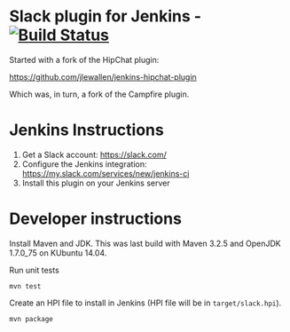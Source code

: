 # Slack plugin for Jenkins - [![Build Status](https://jenkins.ci.cloudbees.com/buildStatus/icon?job=plugins/slack-plugin)](https://jenkins.ci.cloudbees.com/job/plugins/job/slack-plugin/)

Started with a fork of the HipChat plugin:

https://github.com/jlewallen/jenkins-hipchat-plugin

Which was, in turn, a fork of the Campfire plugin.

# Jenkins Instructions

1. Get a Slack account: https://slack.com/
2. Configure the Jenkins integration: https://my.slack.com/services/new/jenkins-ci
3. Install this plugin on your Jenkins server

# Developer instructions

Install Maven and JDK.  This was last build with Maven 3.2.5 and OpenJDK
1.7.0\_75 on KUbuntu 14.04.

Run unit tests

    mvn test

Create an HPI file to install in Jenkins (HPI file will be in `target/slack.hpi`).

    mvn package
